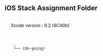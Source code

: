 ## iOS Stack Assignment Folder  
<br />
&nbsp;&nbsp;&nbsp;&nbsp; Xcode version : 9.2 (9C40b)<br />
<br />

```

    .
    └── (On-going)


```